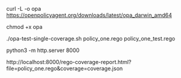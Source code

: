 curl -L -o opa https://openpolicyagent.org/downloads/latest/opa_darwin_amd64

chmod +x opa

./opa-test-single-coverage.sh policy_one.rego policy_one_test.rego

python3 -m http.server 8000

http://localhost:8000/rego-coverage-report.html?file=policy_one.rego&coverage=coverage.json


